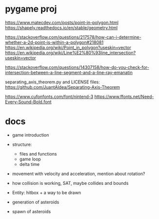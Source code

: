 
 # pygame proj

https://www.matecdev.com/posts/point-in-polygon.html
https://shapely.readthedocs.io/en/stable/geometry.html

https://stackoverflow.com/questions/217578/how-can-i-determine-whether-a-2d-point-is-within-a-polygon#218081
https://en.wikipedia.org/wiki/Point_in_polygon?useskin=vector
https://en.wikipedia.org/wiki/Line%E2%80%93line_intersection?useskin=vector

https://stackoverflow.com/questions/14307158/how-do-you-check-for-intersection-between-a-line-segment-and-a-line-ray-emanatin

separating_axis_theorem.py and LICENSE files:
https://github.com/JuantAldea/Separating-Axis-Theorem

https://www.cufonfonts.com/font/nintend-3
https://www.ffonts.net/Need-Every-Sound-Bold.font


# docs
* game introduction

* structure:
  * files and functions
  * game loop 
  * delta time

* movement with velocity and acceleration, mention about rotation?
* how collision is working, SAT, maybe collides and bounds

* Entity: hitbox + a way to be drawn

* generation of asteroids
* spawn of asteroids
